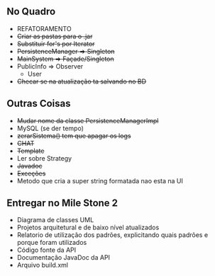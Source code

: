 ## No Quadro ##

  * REFATORAMENTO
  * ~~Criar as pastas para o .jar~~
  * ~~Substituir for's por Iterator~~
  * ~~PersistenceManager => Singleton~~
  * ~~MainSystem => Façade/Singleton~~
  * PublicInfo => Observer
    * User
  * ~~Checar se na atualização ta salvando no BD~~

## Outras Coisas ##

  * ~~Mudar nome da classe PersistenceManagerImpl~~
  * MySQL (se der tempo)
  * ~~zerarSistema() tem que apagar os logs~~
  * ~~CHAT~~
  * ~~Template~~
  * Ler sobre Strategy
  * ~~Javadoc~~
  * ~~Exceções~~
  * Metodo que cria a super string formatada nao esta na UI

## Entregar no Mile Stone 2 ##

  * Diagrama de classes UML
  * Projetos arquitetural e de baixo nível atualizados
  * Relatorio de utilização dos padrões, explicitando quais padrões e porque foram utilizados
  * Código fonte da API
  * Documentação JavaDoc da API
  * Arquivo build.xml
